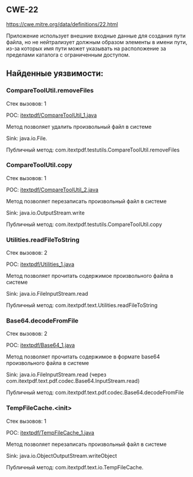 ## CWE-22

https://cwe.mitre.org/data/definitions/22.html

Приложение использует внешние входные данные для создания пути файла, но не нейтрализует должным образом
элементы в имени пути, из-за которых имя пути может указывать на расположение за пределами каталога с ограниченным
доступом.

## Найденные уязвимости:

### CompareToolUtil.removeFiles

Стек вызовов: 1

POC: [itextpdf/CompareToolUtil_1.java](../src/main/java/org/example/itextpdf/CompareToolUtil_1.java)

Метод позволяет удалить произвольный файл в системе

Sink: java.io.File.<init>

Публичный метод: com.itextpdf.testutils.CompareToolUtil.removeFiles

### CompareToolUtil.copy

Стек вызовов: 1

POC: [itextpdf/CompareToolUtil_2.java](../src/main/java/org/example/itextpdf/CompareToolUtil_2.java)

Метод позволяет перезаписать произвольный файл в системе

Sink: java.io.OutputStream.write

Публичный метод: com.itextpdf.testutils.CompareToolUtil.copy


### Utilities.readFileToString

Стек вызовов: 2

POC: [itextpdf/Utilities_1.java](../src/main/java/org/example/itextpdf/Utilities_1.java)

Метод позволяет прочитать содержимое произвольного файла в системе

Sink: java.io.FileInputStream.read

Публичный метод: com.itextpdf.text.Utilities.readFileToString

### Base64.decodeFromFile

Стек вызовов: 2

POC: [itextpdf/Base64_1.java](../src/main/java/org/example/itextpdf/Base64_1.java)

Метод позволяет прочитать содержимое в формате base64 произвольного файла в системе

Sink: java.io.FileInputStream.read (через com.itextpdf.text.pdf.codec.Base64.InputStream.read)

Публичный метод: com.itextpdf.text.pdf.codec.Base64.decodeFromFile

### TempFileCache.\<init>

Стек вызовов: 1

POC: [itextpdf/TempFileCache_1.java](../src/main/java/org/example/itextpdf/TempFileCache_1.java)

Метод позволяет перезаписать произвольный файл в системе

Sink: java.io.ObjectOutputStream.writeObject

Публичный метод: com.itextpdf.text.io.TempFileCache.<init>




